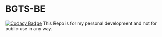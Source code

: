 # BGTS-BE
[![Codacy Badge](https://api.codacy.com/project/badge/Grade/138d1bc10c514b64864bec9519a78135)](https://www.codacy.com/app/alexwyke93/BGTS-BE?utm_source=github.com&amp;utm_medium=referral&amp;utm_content=AlexWyke93/BGTS-BE&amp;utm_campaign=Badge_Grade)
This Repo is for my personal development and not for public use in any way.
